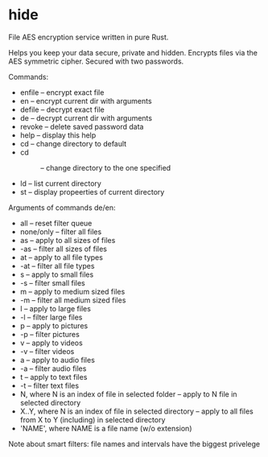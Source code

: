 # hide
File AES encryption service written in pure Rust.

Helps you keep your data secure, private and hidden.
Encrypts files via the AES symmetric cipher.
Secured with two passwords.

Commands:
 - enfile <file> – encrypt exact file
 - en <arguments> – encrypt current dir with arguments
 - defile <file> – decrypt exact file
 - de <arguments> – decrypt current dir with arguments
 - revoke – delete saved password data
 - help – display this help
 - cd – change directory to default
 - cd <dir> – change directory to the one specified
 - ld – list current directory
 - st – display propeerties of current directory

Arguments of commands de/en:
 - all – reset filter queue
 - none/only – filter all files
 - as – apply to all sizes of files
 - -as – filter all sizes of files
 - at – apply to all file types
 - -at – filter all file types
 - s – apply to small files
 - -s – filter small files
 - m – apply to medium sized files
 - -m – filter all medium sized files
 - l – apply to large files
 - -l – filter large files
 - p – apply to pictures
 - -p – filter pictures
 - v – apply to videos
 - -v – filter videos
 - a – apply to audio files
 - -a – filter audio files
 - t – apply to text files
 - -t – filter text files
 - N, where N is an index of file in selected folder – apply to N file in selected directory
 - X..Y, where N is an index of file in selected directory – apply to all files from X to Y (including) in selected directory
 - 'NAME', where NAME is a file name (w/o extension)

Note about smart filters: file names and intervals have the biggest privelege
